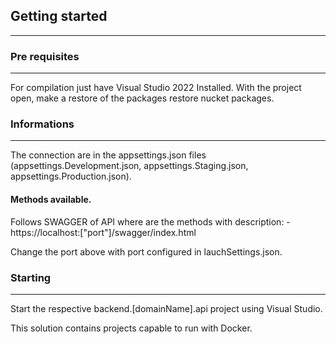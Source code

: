 ## Getting started

---

### Pre requisites

---

For compilation just have Visual Studio 2022 Installed. With the project open, make a restore of the packages restore
nucket packages.

### Informations

---

The connection are in the appsettings.json files (appsettings.Development.json, appsettings.Staging.json,
appsettings.Production.json).

#### Methods available. 
Follows SWAGGER of API where are the methods with description: - https://localhost:["port"]/swagger/index.html

Change the port above with port configured in lauchSettings.json.

### Starting

---

Start the respective backend.[domainName].api project using Visual Studio.

This solution contains projects capable to run with Docker.